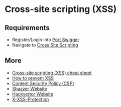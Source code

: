 # Cross-site scripting (XSS)

## Requirements

- Register/Login into [Port Swigger](https://portswigger.net/users)
- Navigate to [Cross Site Scripting](https://portswigger.net/web-security/cross-site-scripting)

## More

- [Cross-site scripting (XSS) cheat sheet](https://portswigger.net/web-security/cross-site-scripting/cheat-sheet)
- [How to prevent XSS](https://portswigger.net/web-security/cross-site-scripting/preventing)
- [Content Security Policy (CSP)](https://developer.mozilla.org/en-US/docs/Web/HTTP/CSP)
- [Shazzer Website](https://shazzer.co.uk/)
- [Hackvertor Website](https://hackvertor.co.uk/)
- [X-XSS-Protection](https://developer.mozilla.org/en-US/docs/Web/HTTP/Headers/X-XSS-Protection)